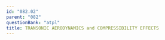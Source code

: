 ```yaml
---
id: "082.02"
parent: "082"
questionBank: "atpl"
title: TRANSONIC AERODYNAMICS and COMPRESSIBILITY EFFECTS
---
```


